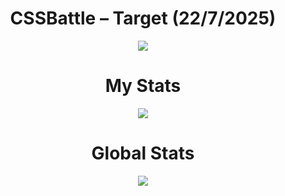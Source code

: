 <h1 align="center">CSSBattle – Target (22/7/2025)</h1>

<p align="center">
  <img src="https://github.com/user-attachments/assets/3af5b0d1-7d7f-45a0-98df-a47d508b4c7e">
</p>

<h1 align="center">My Stats</h1>

<p align="center">
  <img src="https://github.com/user-attachments/assets/ec6581ac-f82f-4386-a496-db8ada35c11c">
</p>

<h1 align="center">Global Stats</h1>

<p align="center">
  <img src="https://github.com/user-attachments/assets/c3a06299-3f1b-4fd6-bed8-cd0ea34aa7b4">
</p>
